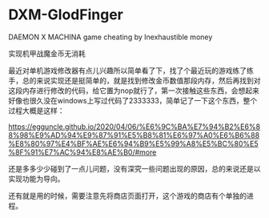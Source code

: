 # DXM-GlodFinger
DAEMON X MACHINA game cheating by Inexhaustible money

实现机甲战魔金币无消耗

最近对单机游戏修改器有点儿兴趣所以简单看了下，找了个最近玩的游戏练了练手，总的来说实现还是挺简单的，就是找到修改金币数值那段内存，然后再找到对这段内存进行修改的代码，给它置为nop就行了，第一次接触这些东西，会想起来好像也很久没在windows上写过代码了2333333，简单记了一下这个东西，整个过程大概是这样：

https://egguncle.github.io/2020/04/06/%E6%9C%BA%E7%94%B2%E6%88%98%E9%AD%94%E9%87%91%E5%B8%81%E6%97%A0%E6%B6%88%E8%80%97%E4%BF%AE%E6%94%B9%E5%99%A8%E5%BC%80%E5%8F%91%E7%AC%94%E8%AE%B0/#more

还是多多少少碰到了一点儿问题，没有深究一些问题出现的原因，总的来说还是以实现功能为导向。

还有就是用的时候，需要注意先将商店页面打开，这个游戏的商店有个单独的进程。
